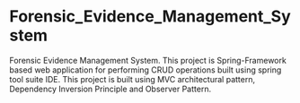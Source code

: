# Forensic_Evidence_Management_System
Forensic Evidence Management System. This project is Spring-Framework based web application for performing CRUD operations built using spring tool suite IDE. This project is built using MVC architectural pattern, Dependency Inversion Principle and Observer Pattern.
